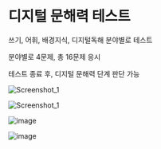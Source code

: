 # 디지털 문해력 테스트
쓰기, 어휘, 배경지식, 디지털독해 분야별로 테스트

분야별로 4문제, 총 16문제 응시

테스트 종료 후, 디지털 문해력 단계 판단 가능

![Screenshot_1](https://github.com/juyeon6273/tree/assets/106322912/8953ea1c-527a-40a7-a839-66b10c829c84)

![Screenshot_1](https://github.com/juyeon6273/tree/assets/106322912/1b1aeb4b-2442-48f1-ae09-fa4705eae1ff)

![image](https://github.com/juyeon6273/tree/assets/106322912/6e17ada7-cb9a-469a-b12f-f2f41e227c4b)

![image](https://github.com/juyeon6273/tree/assets/106322912/166a9a12-6ff0-48b6-8d73-370dbbef795c)

